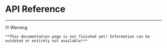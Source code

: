 # API Reference

---

!!! Warning

    **This documentation page is not finished yet! Information can be outdated or entirely not available!**
